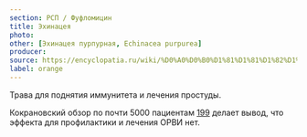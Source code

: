 ```yaml
---
section: РСП / Фуфломицин
title: Эхинацея
photo:
other: [Эхинацея пурпурная, Echinacea purpurea]
producer:
source: https://encyclopatia.ru/wiki/%D0%A0%D0%B0%D1%81%D1%81%D1%82%D1%80%D0%B5%D0%BB%D1%8C%D0%BD%D1%8B%D0%B9_%D1%81%D0%BF%D0%B8%D1%81%D0%BE%D0%BA_%D0%BF%D1%80%D0%B5%D0%BF%D0%B0%D1%80%D0%B0%D1%82%D0%BE%D0%B2
label: orange
---
```


Трава для поднятия иммунитета и лечения простуды.

Кокрановский обзор по почти 5000 пациентам [199](http://onlinelibrary.wiley.com/doi/10.1002/14651858.CD000530.pub3/abstract) делает вывод, что эффекта для профилактики и лечения ОРВИ нет.
